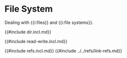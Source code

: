 # File System

Dealing with {{i:files}} and {{i:file systems}}.

{{#include dir.incl.md}}

{{#include read-write.incl.md}}

{{#include refs.incl.md}}
{{#include ../../refs/link-refs.md}}
